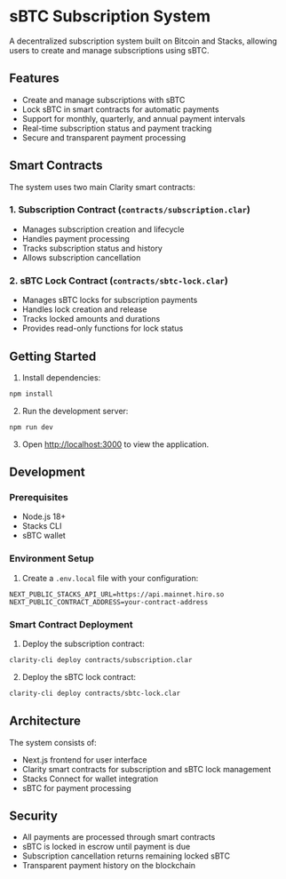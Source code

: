 # sBTC Subscription System

A decentralized subscription system built on Bitcoin and Stacks, allowing users to create and manage subscriptions using sBTC.

## Features

- Create and manage subscriptions with sBTC
- Lock sBTC in smart contracts for automatic payments
- Support for monthly, quarterly, and annual payment intervals
- Real-time subscription status and payment tracking
- Secure and transparent payment processing

## Smart Contracts

The system uses two main Clarity smart contracts:

### 1. Subscription Contract (`contracts/subscription.clar`)
- Manages subscription creation and lifecycle
- Handles payment processing
- Tracks subscription status and history
- Allows subscription cancellation

### 2. sBTC Lock Contract (`contracts/sbtc-lock.clar`)
- Manages sBTC locks for subscription payments
- Handles lock creation and release
- Tracks locked amounts and durations
- Provides read-only functions for lock status

## Getting Started

1. Install dependencies:
```bash
npm install
```

2. Run the development server:
```bash
npm run dev
```

3. Open [http://localhost:3000](http://localhost:3000) to view the application.

## Development

### Prerequisites
- Node.js 18+
- Stacks CLI
- sBTC wallet

### Environment Setup
1. Create a `.env.local` file with your configuration:
```env
NEXT_PUBLIC_STACKS_API_URL=https://api.mainnet.hiro.so
NEXT_PUBLIC_CONTRACT_ADDRESS=your-contract-address
```

### Smart Contract Deployment
1. Deploy the subscription contract:
```bash
clarity-cli deploy contracts/subscription.clar
```

2. Deploy the sBTC lock contract:
```bash
clarity-cli deploy contracts/sbtc-lock.clar
```

## Architecture

The system consists of:
- Next.js frontend for user interface
- Clarity smart contracts for subscription and sBTC lock management
- Stacks Connect for wallet integration
- sBTC for payment processing

## Security

- All payments are processed through smart contracts
- sBTC is locked in escrow until payment is due
- Subscription cancellation returns remaining locked sBTC
- Transparent payment history on the blockchain

